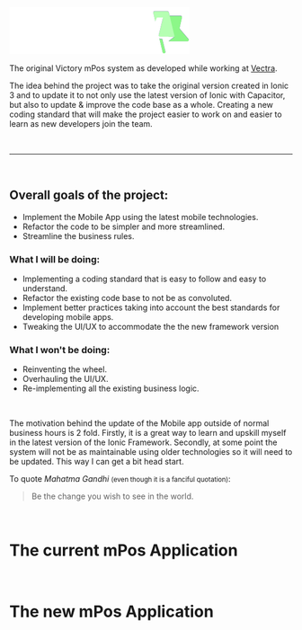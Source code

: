 ![Victory](./src/assets/img/logo.svg)

The original Victory mPos system as developed while working at [Vectra](http://vectra.co.za).

The idea behind the project was to take the original version created in Ionic 3 and to update it to not only use the latest version of Ionic with Capacitor, but also to update & improve the code base as a whole. Creating a new coding standard that will make the project easier to work on and easier to learn as new developers join the team.

<br/>

---

<br/> 

## Overall goals of the project:
- Implement the Mobile App using the latest mobile technologies.
- Refactor the code to be simpler and more streamlined.
- Streamline the business rules.

### What I will be doing:
  - Implementing a coding standard that is easy to follow and easy to understand.
  - Refactor the existing code base to not be as convoluted.
  - Implement better practices taking into account the best standards for developing mobile apps.
  - Tweaking the UI/UX to accommodate the the new framework version

### What I won't be doing:
- Reinventing the wheel.
- Overhauling the UI/UX.
- Re-implementing all the existing business logic.

<br/>

The motivation behind the update of the Mobile app outside of normal business hours is 2 fold. Firstly, it is a great way to learn and upskill myself in the latest version of the Ionic Framework. Secondly, at some point the system will not be as maintainable using older technologies so it will need to be updated. This way I can get a bit head start.

To quote *Mahatma Gandhi* <small>(even though it is a fanciful quotation)</small>:

> Be the change you wish to see in the world.

<br/>

# The current mPos Application

<br/>

# The new mPos Application

